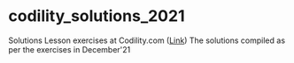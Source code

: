 # codility_solutions_2021
Solutions Lesson exercises at Codility.com ([Link](https://codility.com/programmers/lessons/))
The solutions compiled as per the exercises in December'21
